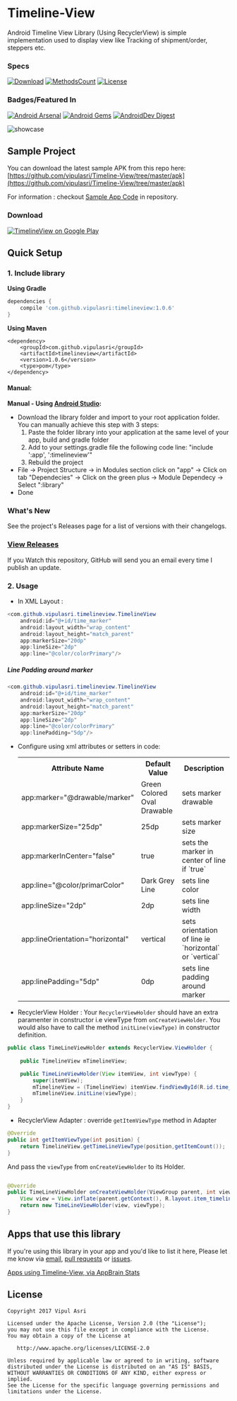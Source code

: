 # Timeline-View 

Android Timeline View Library (Using RecyclerView) is simple implementation used to display view like Tracking of shipment/order, steppers etc.

### Specs
[![Download](https://api.bintray.com/packages/vipulasri/maven/TimelineView/images/download.svg)](https://bintray.com/vipulasri/maven/TimelineView/_latestVersion)
[![MethodsCount](https://img.shields.io/badge/Methods%20and%20size-56%20|%207%20KB-e91e63.svg)](http://www.methodscount.com/?lib=com.github.vipulasri%3Atimelineview%3A1.0.6)
[![License](https://img.shields.io/badge/license-Apache%202.0-blue.svg)](https://github.com/vipulasri/Timeline-View/blob/master/LICENSE)

### Badges/Featured In
[![Android Arsenal](https://img.shields.io/badge/Android%20Arsenal-Timeline--View-brightgreen.svg?style=flat)](http://android-arsenal.com/details/1/2923) [![Android Gems](http://www.android-gems.com/badge/vipulasri/Timeline-View.svg)](http://www.android-gems.com/lib/vipulasri/Timeline-View?lib_id=773) [![AndroidDev Digest](https://img.shields.io/badge/AndroidDev%20Digest-%23126-blue.svg)](https://www.androiddevdigest.com/digest-126/) 

![showcase](https://github.com/vipulasri/Timeline-View/blob/master/art/showcase.png)

## Sample Project

You can download the latest sample APK from this repo here: [https://github.com/vipulasri/Timeline-View/tree/master/apk](https://github.com/vipulasri/Timeline-View/tree/master/apk)

For information : checkout [Sample App Code](https://github.com/vipulasri/Timeline-View/tree/master/app) in repository.

### Download

[![TimelineView on Google Play](https://github.com/vipulasri/Timeline-View/blob/master/art/google_play.png)](https://play.google.com/store/apps/details?id=com.github.vipulasri.timelineview.sample)

## Quick Setup

### 1. Include library

**Using Gradle**

``` gradle
dependencies {
    compile 'com.github.vipulasri:timelineview:1.0.6'
}
```

**Using Maven**

``` maven
<dependency>
    <groupId>com.github.vipulasri</groupId>
    <artifactId>timelineview</artifactId>
    <version>1.0.6</version>
    <type>pom</type>
</dependency>
```


#### Manual:
**Manual - Using [Android Studio](https://developer.android.com/sdk/installing/studio.html):**
 * Download the library folder and import to your root application folder.
You can manually achieve this step with 3 steps:
    1. Paste the folder library into your application at the same level of your app, build and gradle folder
    2. Add to your settings.gradle file the following code line:
    "include ':app', ':timelineview'"
    3. Rebuild the project
 * File → Project Structure → in Modules section click on "app" → Click on tab "Dependecies" → Click on the green plus → Module Dependecy → Select ":library"
 * Done

### What's New

See the project's Releases page for a list of versions with their changelogs.

### [View Releases](https://github.com/vipulasri/Timeline-View/releases)

If you Watch this repository, GitHub will send you an email every time I publish an update.

### 2. Usage
 * In XML Layout :

``` java
<com.github.vipulasri.timelineview.TimelineView
    android:id="@+id/time_marker"
    android:layout_width="wrap_content"
    android:layout_height="match_parent"
    app:markerSize="20dp"
    app:lineSize="2dp"
    app:line="@color/colorPrimary"/>
```

##### Line Padding around marker

``` java
<com.github.vipulasri.timelineview.TimelineView
    android:id="@+id/time_marker"
    android:layout_width="wrap_content"
    android:layout_height="match_parent"
    app:markerSize="20dp"
    app:lineSize="2dp"
    app:line="@color/colorPrimary"
    app:linePadding="5dp"/>
```

* Configure using xml attributes or setters in code:

    <table>
    <th>Attribute Name</th>
    <th>Default Value</th>
    <th>Description</th>
    <tr>
        <td>app:marker="@drawable/marker"</td>
        <td>Green Colored Oval Drawable</td>
        <td>sets marker drawable</td>
    </tr>
    <tr>
        <td>app:markerSize="25dp"</td>
        <td>25dp</td>
        <td>sets marker size</td>
    </tr>
    <tr>
        <td>app:markerInCenter="false"</td>
        <td>true</td>
        <td>sets the marker in center of line if `true`</td>
    </tr>
    <tr>
        <td>app:line="@color/primarColor"</td>
        <td>Dark Grey Line</td>
        <td>sets line color</td>
    </tr>
     <tr>
        <td>app:lineSize="2dp"</td>
        <td>2dp</td>
        <td>sets line width</td>
    </tr>
    <tr>
        <td>app:lineOrientation="horizontal"</td>
        <td>vertical</td>
        <td>sets orientation of line ie `horizontal` or `vertical`</td>
    </tr>
    <tr>
        <td>app:linePadding="5dp"</td>
        <td>0dp</td>
        <td>sets line padding around marker</td>
        </tr>
    </table>
 
* RecyclerView Holder : 
   Your `RecyclerViewHolder` should have an extra paramenter in constructor i.e viewType from `onCreateViewHolder`. You would also have to call the method `initLine(viewType)` in constructor definition.
 
``` java
public class TimeLineViewHolder extends RecyclerView.ViewHolder {
 
    public TimelineView mTimelineView;

    public TimeLineViewHolder(View itemView, int viewType) {
        super(itemView);
        mTimelineView = (TimelineView) itemView.findViewById(R.id.time_marker);
        mTimelineView.initLine(viewType);
    }
}
```

* RecyclerView Adapter : 
   override `getItemViewType` method in Adapter
 
``` java
@Override
public int getItemViewType(int position) {
    return TimelineView.getTimeLineViewType(position,getItemCount());
}
```
   And pass the `viewType` from `onCreateViewHolder` to its Holder.
   
``` java

@Override
public TimeLineViewHolder onCreateViewHolder(ViewGroup parent, int viewType) {
    View view = View.inflate(parent.getContext(), R.layout.item_timeline, null);
    return new TimeLineViewHolder(view, viewType);
}
```

## Apps that use this library

If you're using this library in your app and you'd like to list it here,
Please let me know via [email](mailto:vipulasri.2007@gmail.com), [pull requests](https://github.com/vipulasri/Timeline-View/pulls) or [issues](https://github.com/vipulasri/Timeline-View/issues).

[Apps using Timeline-View, via AppBrain Stats](https://www.appbrain.com/stats/libraries/details/timeline_view/timeline-view)

## License


    Copyright 2017 Vipul Asri

    Licensed under the Apache License, Version 2.0 (the "License");
    you may not use this file except in compliance with the License.
    You may obtain a copy of the License at

       http://www.apache.org/licenses/LICENSE-2.0

    Unless required by applicable law or agreed to in writing, software
    distributed under the License is distributed on an "AS IS" BASIS,
    WITHOUT WARRANTIES OR CONDITIONS OF ANY KIND, either express or implied.
    See the License for the specific language governing permissions and
    limitations under the License.

